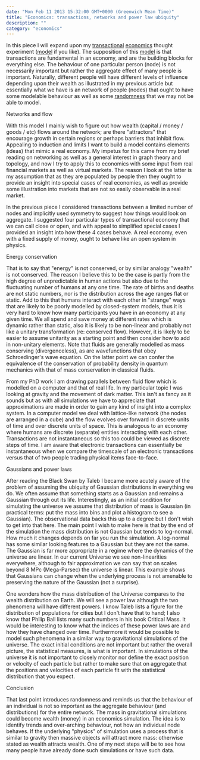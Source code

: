 ```yaml
---
date: "Mon Feb 11 2013 15:32:00 GMT+0000 (Greenwich Mean Time)"
title: "Economics: transactions, networks and power law ubiquity"
description: ""
category: "economics"
---
```

In this piece I will expand upon my [transactional](/web/20140822235128/http://esoteriic.com/thoughts/22-economics/178-transaction-based-economy "Transaction Economics") [economics](/web/20140822235128/http://esoteriic.com/thoughts/22-economics/181-the-value-of-money-from-a-transactional-perspective "Transactional economics: Value of Money") thought experiment ([model](/web/20140822235128/http://esoteriic.com/thoughts/22-economics/98-how-the-economic-machine-works "Ray Dalio - How the economic machine works") if you like). The supposition of this [model](/web/20140822235128/http://esoteriic.com/thoughts/22-economics/138-market-dynamics "Market Dynamics") is that transactions are fundamental in an economy, and are the building blocks for everything else. The behaviour of one particular person (node) is not necessarily important but rather the aggregate effect of many people is important. Naturally, different people will have different levels of influence depending upon their wealth as illustrated in my previous article but essentially what we have is an network of people (nodes) that ought to have some modelable behaviour as well as some [randomness](/web/20140822235128/http://esoteriic.com/thoughts/32-reviews/182-the-black-swan-the-impact-of-the-highly-improbable "Black Swan") that we may not be able to model.

Networks and flow

With this model I mainly wish to figure out how wealth (capital / money / goods / etc) flows around the network; are there "attractors" that encourage growth in certain regions or perhaps barriers that inhibit flow. Appealing to induction and limits I want to build a model contains elements (ideas) that mimic a real economy. My impetus for this came from my brief reading on networking as well as a general interest in graph theory and topology, and now I try to apply this to economics with some input from real financial markets as well as virtual markets. The reason I look at the latter is my assumption that as they are populated by people then they ought to provide an insight into special cases of real economies, as well as provide some illustration into markets that are not so easily observable in a real market.

In the previous piece I considered transactions between a limited number of nodes and implicitly used symmetry to suggest how things would look on aggregate. I suggested four particular types of transactional economy that we can call close or open, and with appeal to simplified special cases I provided an insight into how these 4 cases behave. A real economy, even with a fixed supply of money, ought to behave like an open system in physics.

Energy conservation

That is to say that "energy" is not conserved, or by similar analogy "wealth" is not conserved. The reason I believe this to be the case is partly from the high degree of unpredictable in human actions but also due to the fluctuating number of humans at any one time. The rate of births and deaths are not static numbers, nor is the distribution across the age ranges flat or static. Add to this that humans interact with each other in "strange" ways that are likely to be poorly modelled by closed-system models, thus it is very hard to know how many participants you have in an economy at any given time. We all spend and save money at different rates which is dynamic rather than static, also it is likely to be non-linear and probably not like a unitary transformation (re: conserved flow). However, it is likely to be easier to assume unitarity as a starting point and then consider how to add in non-unitary elements. Note that fluids are generally modelled as mass conserving (divergenceless), as are wavefunctions that obey Schroedinger's wave equation. On the latter point we can confer the equivalence of the conservation of probability density in quantum mechanics with that of mass conservation in classical fluids.

From my PhD work I am drawing parallels between fluid flow which is modelled on a computer and that of real life. In my particular topic I was looking at gravity and the movement of dark matter. This isn't as fancy as it sounds but as with all simulations we have to appreciate that approximations are made in order to gain any kind of insight into a complex system. In a computer model we deal with lattice-like network (the nodes are arranged in a cube) and the flow evolves over forward in discrete units of time and over discrete units of space. This is analogous to an economy where humans are discrete (separate) entities interacting with each other. Transactions are not instantaneous so this too could be viewed as discrete steps of time. I am aware that electronic transactions can essentially be instantaneous when we compare the timescale of an electronic transactions versus that of two people trading physical items face-to-face.

Gaussians and power laws

After reading the Black Swan by Taleb I became more acutely aware of the problem of assuming the ubiquity of Gaussian distributions in everything we do. We often assume that something starts as a Gaussian and remains a Gaussian through out its life. Interestingly, as an initial condition for simulating the universe we assume that distribution of mass is Gaussian (in practical terms: put the mass into bins and plot a histogram to see a Gaussian). The observational data backs this up to a degree but I don't wish to get into that here. The main point I wish to make here is that by the end of the simulation the mass distribution is not Gaussian but tends to log-normal. How much it changes depends on far you run the simulation. A log-normal has some similar looking features to a Gaussian but they are not the same. The Gaussian is far more appropriate in a regime where the dynamics of the universe are linear. In our current Universe we see non-linearities everywhere, although to fair approximation we can say that on scales beyond 8 MPc (Mega-Parsec) the universe is linear. This example shows that Gaussians can change when the underlying process is not amenable to preserving the nature of the Gaussian (not a surprise).

One wonders how the mass distribution of the Universe compares to the wealth distribution on Earth. We will see a power law although the two phenomena will have different powers. I know Taleb lists a figure for the distribution of populations for cities but I don't have that to hand; I also know that Philip Ball lists many such numbers in his book Critical Mass. It would be interesting to know what the indices of these power laws are and how they have changed over time. Furthermore it would be possible to model such phenomena in a similar way to gravitational simulations of the universe. The exact initial conditions are not important but rather the overall picture, the statistical measures, is what is important. In simulations of the universe it is not important to closely monitor nor define the exact position or velocity of each particle but rather to make sure that on aggregate that the positions and velocities of each particle fit with the statistical distribution that you expect.

Conclusion

That last point introduces randomness and reminds us that the behaviour of an individual is not so important as the aggregate behaviour (and distributions) for the entire network. The mass in gravitational simulations could become wealth (money) in an economics simulation. The idea is to identify trends and over-arching behaviour, not how an individual node behaves. If the underlying "physics" of simulation uses a process that is similar to gravity then massive objects will attract more mass: otherwise stated as wealth attracts wealth. One of my next steps will be to see how many people have already done such simulations or have such data.